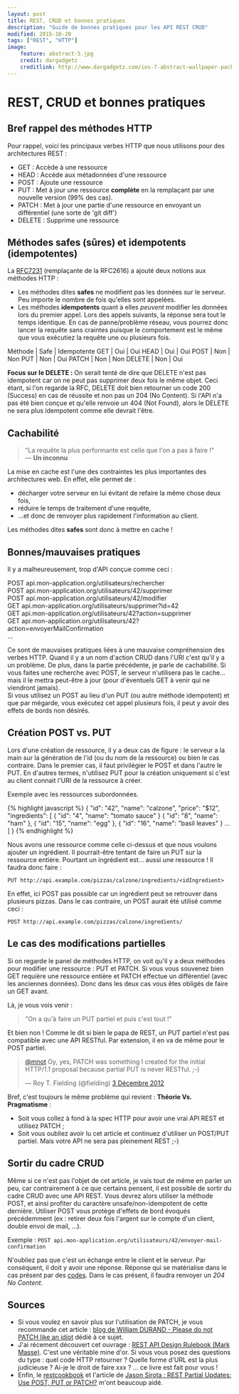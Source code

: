 ```yaml
---
layout: post
title: REST, CRUD et bonnes pratiques
description: "Guide de bonnes pratiques pour les API REST CRUD"
modified: 2015-10-20
tags: ["REST", "HTTP"]
image:
    feature: abstract-5.jpg
    credit: dargadgetz
    creditlink: http://www.dargadgetz.com/ios-7-abstract-wallpaper-pack-for-iphone-5-and-ipod-touch-retina/
---
```


# REST, CRUD et bonnes pratiques

## Bref rappel des méthodes HTTP

Pour rappel, voici les principaux verbes HTTP que nous utilisons pour des architectures REST :

* GET : Accède à une ressource
* HEAD : Accède aux métadonnées d'une ressource
* POST : Ajoute une ressource
* PUT : Met à jour une ressource **complète** en la remplaçant par une nouvelle version (99% des cas).
* PATCH : Met à jour une partie d'une ressource en envoyant un différentiel (une sorte de 'git diff')
* DELETE : Supprime une ressource

## Méthodes safes (sûres) et idempotents (idempotentes)

La [RFC7231](http://tools.ietf.org/html/rfc7231#section-4.2) (remplaçante de la RFC2616) a ajouté deux notions aux méthodes HTTP :

* Les méthodes dites **safes** ne modifient pas les données sur le serveur. Peu importe le nombre de fois qu'elles sont appelées.
* Les méthodes **idempotents** quant à elles *peuvent* modifier les données lors du premier appel. Lors des appels suivants, la réponse sera tout le temps identique. En cas de panne/problème réseau, vous pourrez donc lancer la requête sans craintes puisque le comportement est le même que vous exécutiez la requête une ou plusieurs fois.

Méthode | Safe | Idempotente
GET     | Oui  | Oui
HEAD    | Oui  | Oui
POST    | Non  | Non
PUT     | Non  | Oui
PATCH   | Non  | Non
DELETE  | Non  | Oui

**Focus sur le DELETE :** On serait tenté de dire que DELETE n'est pas idempotent car on ne peut pas supprimer deux fois le même objet. Ceci étant, si l'on regarde la RFC, DELETE doit bien retourner un code 200 (Success) en cas de réussite et non pas un 204 (No Content). Si l'API n'a pas été bien conçue et qu'elle renvoie un 404 (Not Found), alors le DELETE ne sera plus idempotent comme elle devrait l'être.


## Cachabilité

> "La requête la plus performante est celle que l'on a pas à faire !"  
— **Un inconnu**

La mise en cache est l'une des contraintes les plus importantes des architectures web. En effet, elle permet de :

* décharger votre serveur en lui évitant de refaire la même chose deux fois,
* réduire le temps de traitement d'une requête,
* ...et donc de renvoyer plus rapidement l'information au client.

Les méthodes dites **safes** sont donc à mettre en cache !


## Bonnes/mauvaises pratiques

Il y a malheureusement, trop d'API conçue comme ceci :

POST api.mon-application.org/utilisateurs/rechercher  
POST api.mon-application.org/utilisateurs/42/supprimer  
POST api.mon-application.org/utilisateurs/42/modifier  
GET api.mon-application.org/utilisateurs/supprimer?id=42  
GET api.mon-application.org/utilisateurs/42?action=supprimer  
GET api.mon-application.org/utilisateurs/42?action=envoyerMailConfirmation  
...  

Ce sont de mauvaises pratiques liées à une mauvaise compréhension des verbes HTTP. Quand il y a un nom d'action CRUD dans l'URI c'est qu'il y a un problème.
De plus, dans la partie précédente, je parle de cachabilité. Si vous faites une recherche avec POST, le serveur n'utilisera pas le cache... mais il le mettra peut-être à jour (pour d'éventuels GET à venir qui ne viendront jamais).  
Si vous utilisez un POST au lieu d'un PUT (ou autre méthode idempotent) et que par mégarde, vous exécutez cet appel plusieurs fois, il peut y avoir des effets de bords non désirés.  

## Création POST vs. PUT

Lors d'une création de ressource, il y a deux cas de figure : le serveur a la main sur la génération de l'id (ou du nom de la ressource) ou bien le cas contraire. Dans le premier cas, il faut privilégier le POST et dans l'autre le PUT. En d'autres termes, n'utilisez PUT pour la création uniquement si c'est au client connait l'URI de la ressource à créer.

Exemple avec les ressources subordonnées.

{% highlight javascript %}
{
  "id": "42",
  "name": "calzone",
  "price": "$12",
  "ingredients": [
    { "id": "4", "name": "tomato sauce" }
    { "id": "8", "name": "ham" },
    { "id": "15", "name": "egg" },
    { "id": "16", "name": "basil leaves" }
    ...
  ]
}
{% endhighlight %}

Nous avons une ressource comme celle ci-dessus et que nous voulons ajouter un ingrédient. Il pourrait-être tentant de faire un PUT sur la ressource entière.
Pourtant un ingrédient est... aussi une ressource ! Il faudra donc faire :

```
PUT http://api.example.com/pizzas/calzone/ingredients/<idIngredient>
```  

En effet, ici POST pas possible car un ingrédient peut se retrouver dans plusieurs pizzas. Dans le cas contraire, un POST aurait été utilisé comme ceci :

```
POST http://api.example.com/pizzas/calzone/ingredients/
```

## Le cas des modifications partielles

Si on regarde le panel de méthodes HTTP, on voit qu'il y a deux méthodes pour modifier une ressource : PUT et PATCH. Si vous vous souvenez bien GET requière une ressource entière et PATCH effectue un différentiel (avec les anciennes données). Donc dans les deux cas vous êtes obligés de faire un GET avant.

Là, je vous vois venir :

> "On a qu'à faire un PUT partiel et puis c'est tout !"

Et bien non ! Comme le dit si bien le papa de REST, un PUT partiel n'est pas compatible avec une API RESTful. Par extension, il en va de même pour le POST partiel.  

<blockquote class="twitter-tweet" lang="fr"><p lang="en" dir="ltr"><a href="https://twitter.com/mnot">@mnot</a> Oy, yes, PATCH was something I created for the initial HTTP/1.1 proposal because partial PUT is never RESTful. ;-)</p>&mdash; Roy T. Fielding (@fielding) <a href="https://twitter.com/fielding/status/275471320685367296">3 Décembre 2012</a></blockquote>
<script async src="//platform.twitter.com/widgets.js" charset="utf-8"></script>

Bref, c'est toujours le même problème qui revient : **Théorie Vs. Pragmatisme** :  

* Soit vous collez à fond à la spec HTTP pour avoir une vrai API REST et utilisez PATCH ;
* Soit vous oubliez avoir lu cet article et continuez d'utiliser un POST/PUT partiel. Mais votre API ne sera pas pleinement REST ;-)


## Sortir du cadre CRUD

Même si ce n'est pas l'objet de cet article, je vais tout de même en parler un peu, car contrairement à ce que certains pensent, il est possible de sortir du cadre CRUD avec une API REST. Vous devrez alors utiliser la méthode POST, et ainsi profiter du caractère unsafe/non-idempotent de cette dernière. Utiliser POST vous protège d'effets de bord évoqués précédemment (ex : retirer deux fois l'argent sur le compte d'un client, double envoi de mail, ...).

Exemple : ``` POST api.mon-application.org/utilisateurs/42/envoyer-mail-confirmation ```  

N'oubliez pas que c'est un échange entre le client et le serveur. Par conséquent, il doit y avoir une réponse. Réponse qui se matérialise dans le cas présent par des [codes](http://www.restapitutorial.com/httpstatuscodes.html). Dans le cas présent, il faudra renvoyer un *204 No Content*.


## Sources

* Si vous voulez en savoir plus sur l'utilisation de PATCH, je vous recommande cet article : [blog de William DURAND - Please do not PATCH like an idiot](williamdurand.fr/2014/02/14/please-do-not-patch-like-an-idiot/) dédié à ce sujet.  
* J'ai récement découvert cet ouvrage : [REST API Design Rulebook (Mark Masse)](http://shop.oreilly.com/product/0636920021575.do). C'est une véritable mine d'or. Si vous vous posez des questions du type : quel code HTTP retourner ? Quelle forme d'URL est la plus judicieuse ? Ai-je le droit de faire xxx ? ... ce livre est fait pour vous !  
* Enfin, le [restcookbook](http://restcookbook.com) et l'article de [Jason Sirota : REST Partial Updates: Use POST, PUT or PATCH?](http://jasonsirota.com/rest-partial-updates-use-post-put-or-patch) m'ont beaucoup aidé.
